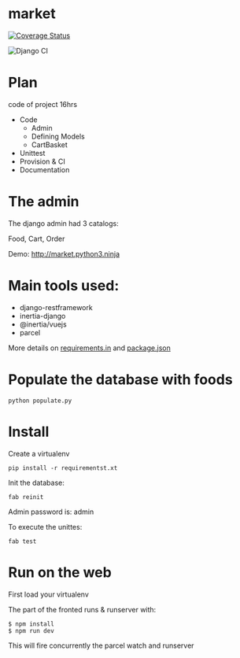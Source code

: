 # market

[![Coverage Status](https://coveralls.io/repos/github/zodman/market/badge.svg?branch=master)](https://coveralls.io/github/zodman/market?branch=master)

![Django CI](https://github.com/zodman/market/workflows/Django%20CI/badge.svg?branch=master)


# Plan

code of project 16hrs

* Code
    * Admin
    * Defining Models
    * CartBasket
* Unittest
* Provision & CI
* Documentation


# The admin

The django admin had 3 catalogs:

Food, Cart, Order

Demo: http://market.python3.ninja


# Main tools used:

* django-restframework
* inertia-django
* @inertia/vuejs
* parcel
  
More details on [requirements.in](requirements.in) and
[package.json](package.json)


# Populate the database with foods

`python populate.py`

# Install
Create a virtualenv

`pip install -r requirementst.xt`

Init the database:

`fab reinit`

Admin password is: admin 

To execute the unittes:

`fab test`

# Run on the web

First load your virtualenv

The part of the fronted runs & runserver with:

```
$ npm install
$ npm run dev
```
This will fire concurrently the parcel watch and runserver 




